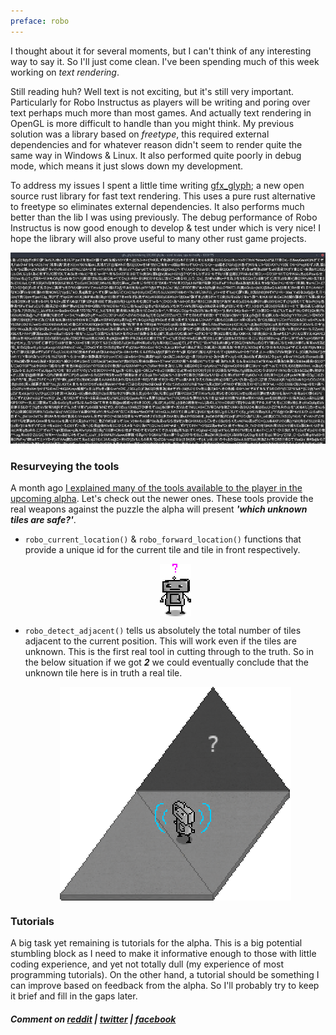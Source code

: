 ```yaml
---
preface: robo
---
```


I thought about it for several moments, but I can't think of any interesting way to say it. So I'll just come clean. I've been spending much of this week working on *text rendering*.

Still reading huh? Well text is not exciting, but it's still very important. Particularly for Robo Instructus as players will be writing and poring over text perhaps much more than most games. And actually text rendering in OpenGL is more difficult to handle than you might think. My previous solution was a library based on *freetype*, this required external dependencies and for whatever reason didn't seem to render quite the same way in Windows & Linux. It also performed quite poorly in debug mode, which means it just slows down my development.

To address my issues I spent a little time writing [gfx_glyph](https://github.com/alexheretic/gfx-glyph); a new open source rust library for fast text rendering. This uses a pure rust alternative to freetype so eliminates external dependencies. It also performs much better than the lib I was using previously. The debug performance of Robo Instructus is now good enough to develop & test under which is very nice! I hope the library will also prove useful to many other rust game projects.

[![](/assets/2017-08-25/gfx-glyph-s.jpg "rendering 100,000 glyphs pretty quickly")](/assets/2017-08-25/gfx-glyph.png)

### Resurveying the tools
A month ago [I explained many of the tools available to the player in the upcoming alpha](/2017/07/21/solving-problems-like-an-engineer.html#surveying-the-tools). Let's check out the newer ones. These tools provide the real weapons against the puzzle the alpha will present ***'which unknown tiles are safe?'***.

* `robo_current_location()` & `robo_forward_location()` functions that provide a unique id for the current tile and tile in front respectively.

  <p align="center">
    <img align="center"
      src="/assets/2017-08-25/robo_location.png"
      title="Give a tile a name... well a number anyway" />
  </p>

* `robo_detect_adjacent()` tells us absolutely the total number of tiles adjacent to the current position. This will work even if the tiles are unknown. This is the first real tool in cutting through to the truth. So in the below situation if we got ***2*** we could eventually conclude that the unknown tile here is in truth a real tile.

  <p align="center">
    <img align="center"
      src="/assets/2017-08-25/robo_detect_adjacent.png"
      title="At last, a light in the darkness!" />
  </p>

### Tutorials

A big task yet remaining is tutorials for the alpha. This is a big potential stumbling block as I need to make it informative enough to those with little coding experience, and yet not totally dull (my experience of most programming tutorials). On the other hand, a tutorial should be something I can improve based on feedback from the alpha. So I'll probably try to keep it brief and fill in the gaps later.

##### Comment on [reddit](https://www.reddit.com/r/devblogs/comments/6vyd5w/robo_instructus_high_performance_text_rendering/) | [twitter](https://twitter.com/alexbutlergames/status/901070347876913153) | [facebook](https://www.facebook.com/alexbutlergames/posts/1567556503331731)
